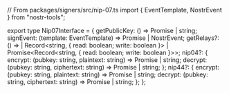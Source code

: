 // From packages/signers/src/nip-07.ts
import { EventTemplate, NostrEvent } from "nostr-tools";

export type Nip07Interface = {
  getPublicKey: () => Promise<string> | string;
  signEvent: (template: EventTemplate) => Promise<NostrEvent> | NostrEvent;
  getRelays?: () =>
    | Record<string, { read: boolean; write: boolean }>
    | Promise<Record<string, { read: boolean; write: boolean }>>;
  nip04?: {
    encrypt: (pubkey: string, plaintext: string) => Promise<string> | string;
    decrypt: (pubkey: string, ciphertext: string) => Promise<string> | string;
  };
  nip44?: {
    encrypt: (pubkey: string, plaintext: string) => Promise<string> | string;
    decrypt: (pubkey: string, ciphertext: string) => Promise<string> | string;
  };
}; 